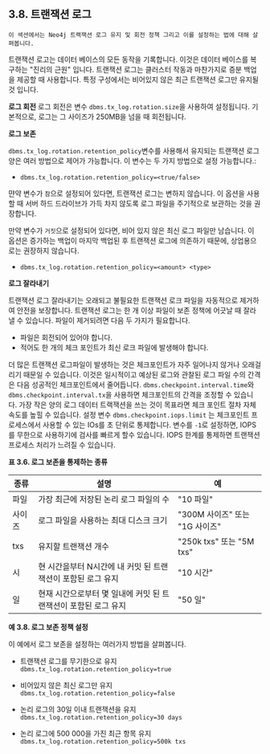 ## 3.8. 트랜잭션 로그

```
이 섹션에서는 Neo4j 트랙잭션 로그 유지 및 회전 정책 그리고 이를 설정하는 법에 대해 살펴봅니다. 
```

트랜잭션 로고는 데이터 베이스의 모든 동작을 기록합니다. 이것은 데이터 베이스를 복구하는 "진리의 근원" 입니다. 트랜잭션 로그는 클러스터 작동과 마찬가지로 증분 백업을 제공할 때 사용합니다. 특정 구성에서는 비어있지 않은 최근 트랜잭션 로그만 유지될 것 입니다. 

**로그 회전**
로그 회전은 변수 ```dbms.tx_log.rotation.size```을 사용하여 설정됩니다. 기본적으로, 로그는 그 사이즈가 250MB을 넘을 때 회전됩니다. 


**로그 보존**

```dbms.tx_log.rotation.retention_policy```변수를 사용해서 유지되는 트랜잭션 로그 양은 여러 방법으로 제어가 가능합니다. 이 변수는 두 가지 방법으로 설정 가능합니다.:


+ ```dbms.tx_log.rotation.retention_policy=<true/false>```

먄약 변수가 ```참```으로 설정되어 있다면, 트랜잭션 로그는 변하지 않습니다. 이 옵션을 사용할 때 서버 하드 드라이브가 가득 차지 않도록 로그 파일을 주기적으로 보관하는 것을 권장합니다. 

만약 변수가 ```거짓```으로 설정되어 있다면, 비어 있지 않은 최신 로그 파일만 남습니다. 이 옵션은 증가하는 백업이 마지막 백업된 후 트랜잭션 로그에 의존하기 때문에, 상업용으로는 권장하지 않습니다. 


+ ```dbms.tx_log.rotation.retention_policy=<amount> <type>```


**로그 잘라내기**

트랜잭션 로그 잘라내기는 오래되고 불필요한 트랜잭션 로크 파일을 자동적으로 제거하여 안전을 보장합니다. 트랜잭션 로그는 한 개 이상 파일이 보존 정책에 어긋날 때 잘라낼 수 있습니다. 파일이 제거되려면 다음 두 가지가 필요합니다. 

+ 파일은 회전되어 있어야 합니다. 
+ 적어도 한 개의 체크 포인트가 최신 로크 파일에 발생해야 합니다. 

더 많은 트랜잭션 로그파일이 발생하는 것은 체크포인트가 자주 일어나지 않거나 오래걸리기 때문일 수 있습니다. 이것은 일시적이고 예상된 로그와 관찰된 로그 파일 수의 간격은 다음 성공적인 체크포인트에서 줄어듭니다. ```dbms.checkpoint.interval.time```와 ```dbms.checkpoint.interval.tx```을 사용하면 체크포인트의 간격을 조정할 수 있습니다. 가장 작은 양의 로그 데이터 트랙잭션을 쓰는 것이 목표라면 체크 포인트 절차 자체 속도를 높힐 수 있습니다. 설정 변수 ```dbms.checkpoint.iops.limit``` 는 체크포인트 프로세스에서 사용할 수 있는 IOs를 초 단위로 통제합니다. 변수를 ```-1```로 설정하면, IOPS를 무한으로 사용하기에 검사를 빠르게 할수 있습니다. IOPS 한계를 통제하면 트랜잭션 프로세스 처리가 느려질 수 있습니다. 

**표 3.6. 로그 보존을 통제하는 종류**

 | 종류   | 설명                                                         | 예                             |
| ------ | ------------------------------------------------------------ | ------------------------------ |
| 파일   | 가장 최근에 저장된 논리 로그 파일의 수                       | "10 파일"                      |
| 사이즈 | 로그 파일을 사용하는 최대 디스크 크기                        | "300M 사이즈" 또는 "1G 사이즈" |
| txs    | 유지할 트랜잭션 개수                                         | "250k txs" 또는 "5M txs"       |
| 시     | 현 시간을부터 N시간에 내 커밋 된 트랜잭션이 포함된 로그 유지 | "10 시간"                      |
| 일     | 현재 시간으로부터 몇 일내에 커밋 된 트랜잭션이 포함된 로그 유지 | "50 일"                        |

**예 3.8. 로그 보존 정책 설정**

이 예에서 로그 보존을 설정하는 여러가지 방법을 살펴봅니다. 

+ 트랜잭션 로그를 무기한으로 유지
```dbms.tx_log.rotation.retention_policy=true```

+ 비어있지 않은 최신 로그만 유지
```dbms.tx_log.rotation.retention_policy=false```

+ 논리 로그의 30일 이내 트랜잭션을 유지
```dbms.tx_log.rotation.retention_policy=30 days```

+ 논리 로그에 500 000을 가진 최근 항목 유지  
```dbms.tx_log.rotation.retention_policy=500k txs```
